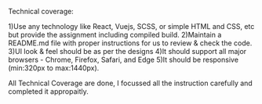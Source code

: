 Technical coverage:

1)Use any technology like React, Vuejs, SCSS, or simple HTML and CSS, etc but provide the assignment including compiled build.
2)Maintain a README.md file with proper instructions for us to review & check the code.
3)UI look & feel should be as per the designs
4)It should support all major browsers - Chrome, Firefox, Safari, and Edge
5)It should be responsive (min:320px to max:1440px).

All Technical Coverage are done, I focussed all the instruction carefully and completed it appropaitly.






